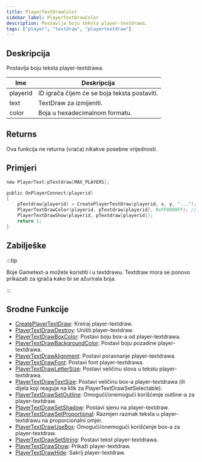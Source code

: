 ```yaml
---
title: PlayerTextDrawColor
sidebar_label: PlayerTextDrawColor
description: Postavlja boju teksta player-textdrawa.
tags: ["player", "textdraw", "playertextdraw"]
---
```


## Deskripcija

Postavlja boju teksta player-textdrawa.

| Ime      | Deskripcija                                  |
| -------- | -------------------------------------------- |
| playerid | ID igrača čijem će se boja teksta postaviti. |
| text     | TextDraw za izmijeniti.                      |
| color    | Boja u hexadecimalnom formatu.               |

## Returns

Ova funkcija ne returna (vraća) nikakve posebne vrijednosti.

## Primjeri

```c
new PlayerText:pTextdraw[MAX_PLAYERS];

public OnPlayerConnect(playerid)
{
    pTextdraw[playerid] = CreatePlayerTextDraw(playerid, x, y, "...");
    PlayerTextDrawColor(playerid, pTextdraw[playerid], 0xFF0000FF); // Crveni text
    PlayerTextDrawShow(playerid, pTextdraw[playerid]);
    return 1;
}
```

## Zabilješke

:::tip

Boje Gametext-a možete koristiti i u textdrawu. Textdraw mora se ponovo prikazati za igrača kako bi se ažurirala boja.

:::

## Srodne Funkcije

- [CreatePlayerTextDraw](CreatePlayerTextDraw): Kreiraj player-textdraw.
- [PlayerTextDrawDestroy](PlayerTextDrawDestroy): Uništi player-textdraw.
- [PlayerTextDrawBoxColor](PlayerTextDrawBoxColor): Postavi boju box-a od player-textdrawa.
- [PlayerTextDrawBackgroundColor](PlayerTextDrawBackgroundColor): Postavi boju pozadine player-textdrawa.
- [PlayerTextDrawAlignment](PlayerTextDrawAlignment): Postavi poravnanje player-textdrawa.
- [PlayerTextDrawFont](PlayerTextDrawFont): Postavi font player-textdrawa.
- [PlayerTextDrawLetterSize](PlayerTextDrawLetterSize): Postavi veličinu slova u tekstu player-textdrawa.
- [PlayerTextDrawTextSize](PlayerTextDrawTextSize): Postavi veličinu box-a player-textdrawa (ili dijela koji reaguje na klik za PlayerTextDrawSetSelectable).
- [PlayerTextDrawSetOutline](PlayerTextDrawSetOutline): Omogući/onemogući korišćenje outline-a za player-textdraw.
- [PlayerTextDrawSetShadow](PlayerTextDrawSetShadow): Postavi sjenu na player-textdraw.
- [PlayerTextDrawSetProportional](PlayerTextDrawSetProportional): Razmjeri razmak teksta u player-textdrawu na proporcionalni omjer.
- [PlayerTextDrawUseBox](PlayerTextDrawUseBox): Omogući/onemogući korišćenje box-a za player-textdraw.
- [PlayerTextDrawSetString](PlayerTextDrawSetString): Postavi tekst player-textdrawa.
- [PlayerTextDrawShow](PlayerTextDrawShow): Prikaži player-textdraw.
- [PlayerTextDrawHide](PlayerTextDrawHide): Sakrij player-textdraw.
